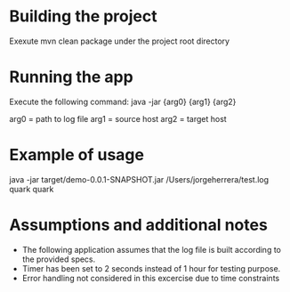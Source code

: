# Building the project
Exexute mvn clean package under the project root directory

# Running the app
Execute the following command:
java -jar {arg0} {arg1} {arg2}


arg0 = path to log file
arg1 = source host
arg2 = target host

# Example of usage
java -jar target/demo-0.0.1-SNAPSHOT.jar /Users/jorgeherrera/test.log quark quark

# Assumptions and additional notes

- The following application assumes that the log file is built according to the provided specs.
- Timer has been set to 2 seconds instead of 1 hour for testing purpose.
- Error handling not considered in this excercise due to time constraints

